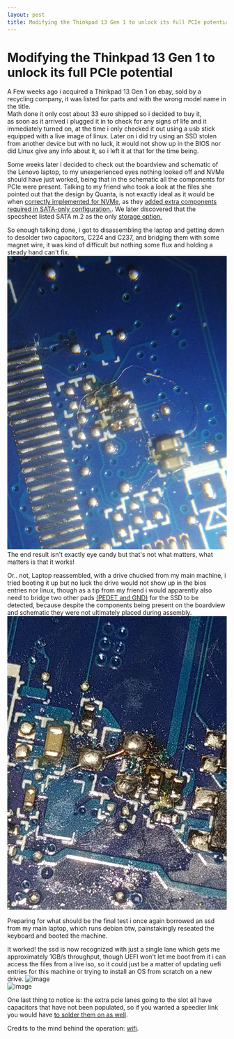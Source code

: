```yaml
---
layout: post
title: Modifying the Thinkpad 13 Gen 1 to unlock its full PCIe potential
---
```

# Modifying the Thinkpad 13 Gen 1 to unlock its full PCIe potential
A Few weeks ago i acquired a Thinkpad 13 Gen 1 on ebay, sold by a recycling company, it was listed for parts
and with the wrong model name in the title.  
Math done it only cost about 33 euro shipped so i decided to buy it,  
as soon as it arrived i plugged it in to check for any signs of life and it immediately turned on, 
at the time i only checked it out using a usb stick equipped with a live image of linux.
Later on i did try using an SSD stolen from another device but with no luck, it would not show up in the BIOS nor did Linux give any info about it, 
so i left it at that for the time being.  

Some weeks later i decided to check out the boardview and schematic of the Lenovo laptop, to my unexperienced eyes nothing looked off and NVMe should have just worked, being that in the schematic
all the components for PCIe were present.
Talking to my friend who took a look at the files she pointed out that the design by Quanta,
is not exactly ideal as it would be when [correctly implemented for NVMe](https://raw.githubusercontent.com/bassusteur/thinkpad13nvme/main/images/Screenshot_20240810_173600.png), as they [added extra components required in SATA-only configuration.](https://raw.githubusercontent.com/bassusteur/thinkpad13nvme/main/images/image2.png).
We later discovered that the specsheet listed SATA m.2 as the only [storage option.](https://psref.lenovo.com/syspool/Sys/PDF/ThinkPad/ThinkPad_13/ThinkPad_13_Spec.PDF)

So enough talking done, i got to disassembling the laptop and getting down to desolder two capacitors, C224 and C237, and bridging them with some magnet wire,
it was kind of difficult but nothing some flux and holding a steady hand can't fix.  
![image](https://github.com/bassusteur/thinkpad13nvme/blob/main/images/632d38f63c54eab7.jpg?raw=true)   
The end result isn't exactly eye candy but that's not what matters, what matters is that it works!


Or.. not, Laptop reassembled, with a drive chucked from my main machine, i tried booting it up but no luck the drive would not show up in the bios entries nor linux, 
though as a tip from my friend i would apparently also need to bridge two other pads [(PEDET and GND)](https://github.com/bassusteur/thinkpad13nvme/blob/main/images/image1.png) for the SSD to be detected, because despite the components being present on the boardview and schematic they were not ultimately placed during assembly.   
![image](https://raw.githubusercontent.com/bassusteur/thinkpad13nvme/main/images/c150c6af6f544226.jpg)  

Preparing for what should be the final test i once again borrowed an ssd from my main laptop, which runs debian btw, painstakingly reseated the keyboard and 
booted the machine.

It worked! the ssd is now recognized with just a single lane which gets me approximately 1GB/s throughput, 
though UEFI won't let me boot from it i can access the files from a live iso, so it could just be a matter of updating uefi entries for this machine or trying to install
an OS from scratch on a new drive.
![image](https://github.com/user-attachments/assets/fc76c305-e988-4225-9e03-555e460800b7)  
![image](https://github.com/user-attachments/assets/b0a3e3ff-e26d-47cf-b1c6-aaf974d52678)  

One last thing to notice is: the extra pcie lanes going to the slot all have capacitors that have not been populated, so if you wanted a speedier link you would have [to solder them on as well](https://github.com/bassusteur/thinkpad13nvme/blob/main/images/355956864-ed5a1132-19c0-49bc-9205-d89726f15a3b.png).

Credits to the mind behind the operation: [wifi](https://github.com/a-little-wifi).
